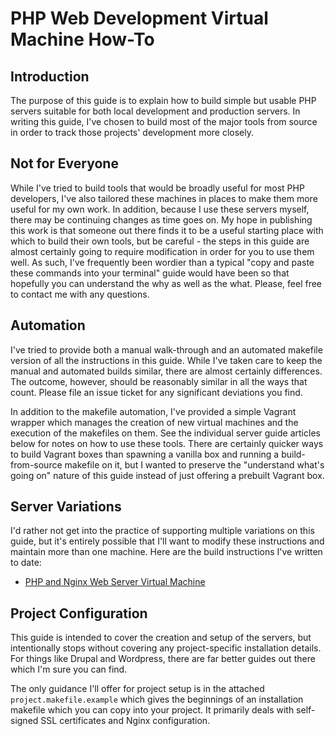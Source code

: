 # PHP Web Development Virtual Machine How-To

## Introduction
The purpose of this guide is to explain how to build simple but usable PHP servers suitable for both local development and production servers.  In writing this guide, I've chosen to build most of the major tools from source in order to track those projects' development more closely.

## Not for Everyone
While I've tried to build tools that would be broadly useful for most PHP developers, I've also tailored these machines in places to make them more useful for my own work.  In addition, because I use these servers myself, there may be continuing changes as time goes on.  My hope in publishing this work is that someone out there finds it to be a useful starting place with which to build their own tools, but be careful - the steps in this guide are almost certainly going to require modification in order for you to use them well.  As such, I've frequently been wordier than a typical "copy and paste these commands into your terminal" guide would have been so that hopefully you can understand the why as well as the what.  Please, feel free to contact me with any questions.

## Automation
I've tried to provide both a manual walk-through and an automated makefile version of all the instructions in this guide.  While I've taken care to keep the manual and automated builds similar, there are almost certainly differences.  The outcome, however, should be reasonably similar in all the ways that count.  Please file an issue ticket for any significant deviations you find.

In addition to the makefile automation, I've provided a simple Vagrant wrapper which manages the creation of new virtual machines and the execution of the makefiles on them.  See the individual server guide articles below for notes on how to use these tools.  There are certainly quicker ways to build Vagrant boxes than spawning a vanilla box and running a build-from-source makefile on it, but I wanted to preserve the "understand what's going on" nature of this guide instead of just offering a prebuilt Vagrant box.

## Server Variations
I'd rather not get into the practice of supporting multiple variations on this guide, but it's entirely possible that I'll want to modify these instructions and maintain more than one machine.  Here are the build instructions I've written to date:
- [PHP and Nginx Web Server Virtual Machine](docs/php_nginx_vm.md)

## Project Configuration
This guide is intended to cover the creation and setup of the servers, but intentionally stops without covering any project-specific installation details.  For things like Drupal and Wordpress, there are far better guides out there which I'm sure you can find.

The only guidance I'll offer for project setup is in the attached `project.makefile.example` which gives the beginnings of an installation makefile which you can copy into your project.  It primarily deals with self-signed SSL certificates and Nginx configuration.
